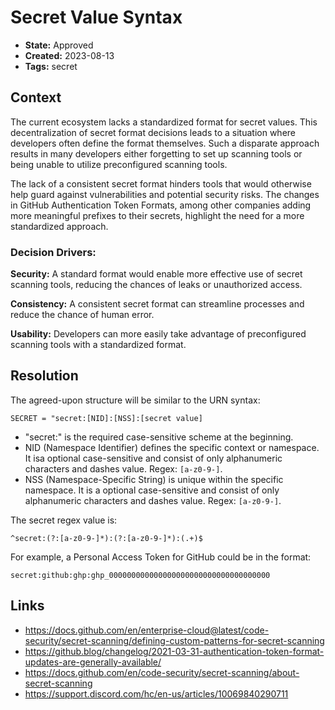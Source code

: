 # Secret Value Syntax

- **State:** Approved
- **Created:** 2023-08-13
- **Tags:** secret

## Context

The current ecosystem lacks a standardized format for secret values. This
decentralization of secret format decisions leads to a situation where
developers often define the format themselves. Such a disparate approach results
in many developers either forgetting to set up scanning tools or being unable to
utilize preconfigured scanning tools.

The lack of a consistent secret format hinders tools that would otherwise help
guard against vulnerabilities and potential security risks. The changes in
GitHub Authentication Token Formats, among other companies adding more
meaningful prefixes to their secrets, highlight the need for a more standardized
approach.

### Decision Drivers:

**Security:** A standard format would enable more effective use of secret
scanning tools, reducing the chances of leaks or unauthorized access.

**Consistency:** A consistent secret format can streamline processes and reduce
the chance of human error.

**Usability:** Developers can more easily take advantage of preconfigured
scanning tools with a standardized format.

## Resolution

The agreed-upon structure will be similar to the URN syntax:

```text
SECRET = "secret:[NID]:[NSS]:[secret value]
```

- "secret:" is the required case-sensitive scheme at the beginning.
- NID (Namespace Identifier) defines the specific context or namespace.
  It isa optional case-sensitive and consist of only alphanumeric characters and
  dashes value. Regex: `[a-z0-9-]`.
- NSS (Namespace-Specific String) is unique within the specific namespace.
  It is a optional case-sensitive and consist of only alphanumeric characters
  and dashes value. Regex: `[a-z0-9-]`.

The secret regex value is:

```text
^secret:(?:[a-z0-9-]*):(?:[a-z0-9-]*):(.+)$
```

For example, a Personal Access Token for GitHub could be in the format:

```text
secret:github:ghp:ghp_000000000000000000000000000000000000
```

## Links

- <https://docs.github.com/en/enterprise-cloud@latest/code-security/secret-scanning/defining-custom-patterns-for-secret-scanning>
- <https://github.blog/changelog/2021-03-31-authentication-token-format-updates-are-generally-available/>
- <https://docs.github.com/en/code-security/secret-scanning/about-secret-scanning>
- <https://support.discord.com/hc/en-us/articles/10069840290711>
